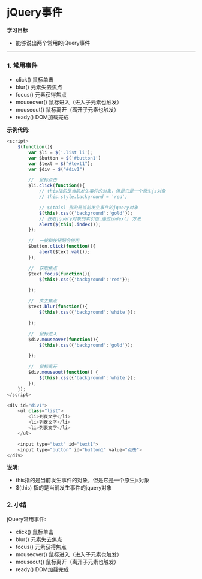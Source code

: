 # jQuery事件

**学习目标**

* 能够说出两个常用的jQuery事件

---

### 1. 常用事件

* click() 鼠标单击
* blur() 元素失去焦点
* focus() 元素获得焦点
* mouseover() 鼠标进入（进入子元素也触发）
* mouseout() 鼠标离开（离开子元素也触发）
* ready() DOM加载完成

**示例代码:**

```js
<script>
    $(function(){
        var $li = $('.list li');
        var $button = $('#button1')
        var $text = $("#text1");
        var $div = $("#div1")

        //  鼠标点击
        $li.click(function(){             
            // this指的是当前发生事件的对象，但是它是一个原生js对象
            // this.style.background = 'red';

            // $(this) 指的是当前发生事件的jquery对象
            $(this).css({'background':'gold'});
            // 获取jquery对象的索引值,通过index() 方法
            alert($(this).index());
        });

        //  一般和按钮配合使用
        $button.click(function(){
            alert($text.val());
        });

        //  获取焦点
        $text.focus(function(){
            $(this).css({'background':'red'});

        });

        //  失去焦点
        $text.blur(function(){
            $(this).css({'background':'white'});

        });

        //  鼠标进入
        $div.mouseover(function(){
            $(this).css({'background':'gold'});

        });

        //  鼠标离开
        $div.mouseout(function() {
            $(this).css({'background':'white'});
        });
    });
</script>

<div id="div1">
    <ul class="list">
        <li>列表文字</li>
        <li>列表文字</li>
        <li>列表文字</li>
    </ul>

    <input type="text" id="text1">
    <input type="button" id="button1" value="点击">
</div>

```

**说明:**

* this指的是当前发生事件的对象，但是它是一个原生js对象
* $(this) 指的是当前发生事件的jquery对象

### 2. 小结

jQuery常用事件:

* click() 鼠标单击
* blur() 元素失去焦点
* focus() 元素获得焦点
* mouseover() 鼠标进入（进入子元素也触发）
* mouseout() 鼠标离开（离开子元素也触发）
* ready() DOM加载完成




